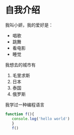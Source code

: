 # 自我介绍
我叫小妍，我的爱好是：
* 唱歌
* 跳舞
* 看电影
* 睡觉

我想去的城市有
1. 毛里求斯
2. 日本
3. 泰国
4. 俄罗斯

我学过一种编程语言

```Javascript
function f(){
   console.log('hello world')
   }
   f()

```
